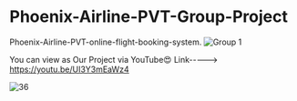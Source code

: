 # Phoenix-Airline-PVT-Group-Project
 Phoenix-Airline-PVT-online-flight-booking-system.
![Group 1](https://user-images.githubusercontent.com/87580847/194929366-b7af1ba6-7d15-4d54-8948-d0ad1e92ae6b.png)



You can view as Our Project via YouTube😍 
Link-----> https://youtu.be/UI3Y3mEaWz4



![36](https://user-images.githubusercontent.com/87580847/197203562-f5a26325-b2ab-437b-8ba7-69cb8e097965.png)
